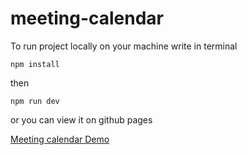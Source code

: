# meeting-calendar
To run project locally on your machine write in terminal

```npm install```

then

```npm run dev```

or you can view it on github pages

[Meeting calendar Demo](https://malyukinandrew.github.io/meeting-calendar/dist/index.html)
